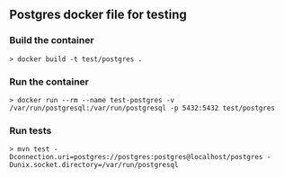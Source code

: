 ## Postgres docker file for testing

### Build the container

```
> docker build -t test/postgres .
```

### Run the container

```
> docker run --rm --name test-postgres -v /var/run/postgresql:/var/run/postgresql -p 5432:5432 test/postgres
```

### Run tests

```
> mvn test -Dconnection.uri=postgres://postgres:postgres@localhost/postgres -Dunix.socket.directory=/var/run/postgresql
```

